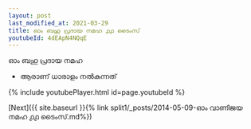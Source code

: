 ```yaml
---
layout: post
last_modified_at: 2021-03-29
title: ഓം ബഹു പ്രദായ നമഹ ൧൧ ടൈംസ്
youtubeId: 4dEApN4NQqE
---
```

 
 
 ഓം ബഹു പ്രദായ നമഹ 
 
 -  ആരാണ് ധാരാളം നൽകുന്നത് 
 
  
 
  
 
 
 
 
 
 


{% include youtubePlayer.html id=page.youtubeId %}
 
[Next]({{ site.baseurl }}{% link  split1/_posts/2014-05-09-ഓം വാണിജയ നമഹ ൧൧ ടൈംസ്.md%})
 
